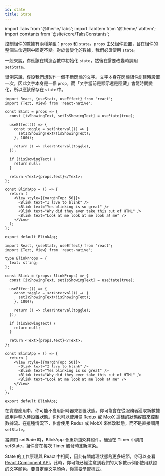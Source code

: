 ```yaml
---
id: state
title: State
---
```


import Tabs from '@theme/Tabs'; import TabItem from '@theme/TabItem'; import constants from '@site/core/TabsConstants';

控制組件的數據有兩種類型：`props` 和 `state`。`props` 由父組件設置，且在組件的整個生命週期中固定不變。對於會變化的數據，我們必須使用 `state`。

一般來說，你應該在構造函數中初始化 `state`，然後在需要改變時調用 `setState`。

舉例來說，假設我們想製作一個不斷閃爍的文字。文字本身在閃爍組件創建時設置一次，因此文字本身是一個 `prop`。而「文字當前是顯示還是隱藏」會隨時間變化，所以應該保存在 `state` 中。

<Tabs groupId="language" queryString defaultValue={constants.defaultSnackLanguage} values={constants.snackLanguages}>
<TabItem value="javascript">

```SnackPlayer name=State&ext=js
import React, {useState, useEffect} from 'react';
import {Text, View} from 'react-native';

const Blink = props => {
  const [isShowingText, setIsShowingText] = useState(true);

  useEffect(() => {
    const toggle = setInterval(() => {
      setIsShowingText(!isShowingText);
    }, 1000);

    return () => clearInterval(toggle);
  });

  if (!isShowingText) {
    return null;
  }

  return <Text>{props.text}</Text>;
};

const BlinkApp = () => {
  return (
    <View style={{marginTop: 50}}>
      <Blink text="I love to blink" />
      <Blink text="Yes blinking is so great" />
      <Blink text="Why did they ever take this out of HTML" />
      <Blink text="Look at me look at me look at me" />
    </View>
  );
};

export default BlinkApp;
```

</TabItem>
<TabItem value="typescript">

```SnackPlayer name=State&ext=tsx
import React, {useState, useEffect} from 'react';
import {Text, View} from 'react-native';

type BlinkProps = {
  text: string;
};

const Blink = (props: BlinkProps) => {
  const [isShowingText, setIsShowingText] = useState(true);

  useEffect(() => {
    const toggle = setInterval(() => {
      setIsShowingText(!isShowingText);
    }, 1000);

    return () => clearInterval(toggle);
  });

  if (!isShowingText) {
    return null;
  }

  return <Text>{props.text}</Text>;
};

const BlinkApp = () => {
  return (
    <View style={{marginTop: 50}}>
      <Blink text="I love to blink" />
      <Blink text="Yes blinking is so great" />
      <Blink text="Why did they ever take this out of HTML" />
      <Blink text="Look at me look at me look at me" />
    </View>
  );
};

export default BlinkApp;
```

</TabItem>
</Tabs>

在實際應用中，你可能不會用計時器來設置狀態。你可能會在從服務器獲取新數據或用戶輸入時設置狀態。你也可以使用像 [Redux](https://redux.js.org/) 或 [MobX](https://mobx.js.org/) 這樣的狀態容器來控制數據流。在這種情況下，你會使用 Redux 或 MobX 來修改狀態，而不是直接調用 `setState`。

當調用 setState 時，BlinkApp 會重新渲染其組件。通過在 Timer 中調用 setState，組件會在每次 Timer 觸發時重新渲染。

State 的工作原理與 React 中相同，因此有關處理狀態的更多細節，你可以查看 [React.Component API](https://react.dev/reference/react/Component#setstate)。此時，你可能已經注意到我們的大多數示例都使用默認的文字顏色。要自定義文字顏色，你需要[學習樣式](style.md)。